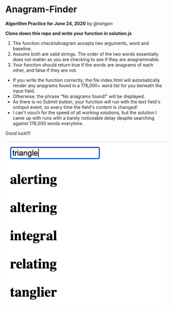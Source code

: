 # Anagram-Finder

**Algorithm Practice for June 24, 2020** by *@rangen*

**Clone down this repo and write your function in solution.js**

1. The function checkIsAnagram accepts two arguments, word and baseline.
1. Assume both are valid strings.
The order of the two words essentially does not matter as you are checking to see if they are anagrammable.
1. Your function should return true if the words are anagrams of each other, and false if they are not.

* If you write the function correctly, the file index.html will automatically render any anagrams found in a 178,000+ word list for you beneath the input field.
* Otherwise, the phrase "No anagrams found!" will be displayed.
* As there is no Submit button, your function will run with the text field's onInput event, so every time the field's content is changed!
* I can't vouch for the speed of all working solutions, but the solution I came up with runs with a barely noticeable delay despite searching against 178,000 words everytime.


Good luck!!!

![Sample](/src/sample.png)
